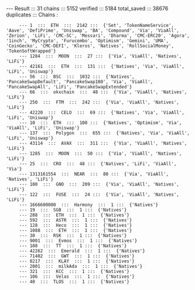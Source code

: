 
 --- Result ::: 31 chains  ::: 5152 verified ::: 5184 total_saved ::: 38676 duplicates ::: Chains :

         --- 1  :::  ETH  :::  2142 :::  {'Set', 'TokenNameService', 'Aave', 'DefiPrime', 'Uniswap', 'BA', 'Compound', 'Via', 'ViaAll', 'Zerion', 'LiFi', 'CMC-SC', 'Messari', 'Dharma', 'CMC-ERC20', 'Agora', '1inch', 'MyCrypto', 'Furucombo', 'Optimism', 'Gemini', 'UMA', 'CoinGecko', 'CMC-DEFI', 'Kleros', 'Natives', 'RollSocialMoney', 'TokenSoftWrapped'}
         --- 1284  :::  MOON  :::  27 :::  {'Via', 'ViaAll', 'Natives', 'LiFi'}
         --- 42161  :::  ETH  :::  131 :::  {'Natives', 'Via', 'ViaAll', 'LiFi', 'Uniswap'}
         --- 56  :::  BSC  :::  1032 :::  {'Natives', 'PancakeSwapDefault', 'PancakeSwap100', 'Via', 'ViaAll', 'PancakeSwapAll', 'LiFi', 'PancakeSwapExtended'}
         --- 66  :::  okxchain  :::  48 :::  {'Via', 'ViaAll', 'Natives', 'LiFi'}
         --- 250  :::  FTM  :::  242 :::  {'Via', 'ViaAll', 'Natives', 'LiFi'}
         --- 42220  :::  CELO  :::  69 :::  {'Natives', 'Via', 'ViaAll', 'LiFi', 'Uniswap'}
         --- 10  :::  ETH  :::  100 :::  {'Natives', 'Optimism', 'Via', 'ViaAll', 'LiFi', 'Uniswap'}
         --- 137  :::  Polygon  :::  655 :::  {'Natives', 'Via', 'ViaAll', 'LiFi', 'Uniswap'}
         --- 43114  :::  AVAX  :::  311 :::  {'Via', 'ViaAll', 'Natives', 'LiFi'}
         --- 1285  :::  MOON  :::  50 :::  {'Via', 'ViaAll', 'Natives', 'LiFi'}
         --- 25  :::  CRO  :::  48 :::  {'Natives', 'LiFi', 'ViaAll', 'Via'}
         --- 1313161554  :::  NEAR  :::  80 :::  {'Via', 'ViaAll', 'Natives', 'LiFi'}
         --- 100  :::  GNO  :::  209 :::  {'Via', 'ViaAll', 'Natives', 'LiFi'}
         --- 122  :::  FUSE  :::  24 :::  {'Via', 'ViaAll', 'Natives', 'LiFi'}
         --- 1666600000  :::  Harmony  :::  1 :::  {'Natives'}
         --- 19  :::  SGB  :::  1 :::  {'Natives'}
         --- 288  :::  ETH  :::  1 :::  {'Natives'}
         --- 592  :::  ASTR  :::  1 :::  {'Natives'}
         --- 128  :::  Heco  :::  1 :::  {'Natives'}
         --- 1088  :::  ETH  :::  1 :::  {'Natives'}
         --- 30  :::  RSK  :::  1 :::  {'Natives'}
         --- 9001  :::  Evmos  :::  1 :::  {'Natives'}
         --- 108  :::  TT  :::  1 :::  {'Natives'}
         --- 42262  :::  Emerald  :::  1 :::  {'Natives'}
         --- 71402  :::  GWT  :::  1 :::  {'Natives'}
         --- 8217  :::  KLAY  :::  1 :::  {'Natives'}
         --- 2001  :::  milkAda  :::  1 :::  {'Natives'}
         --- 321  :::  KCC  :::  1 :::  {'Natives'}
         --- 106  :::  Velas  :::  1 :::  {'Natives'}
         --- 40  :::  TLOS  :::  1 :::  {'Natives'}
